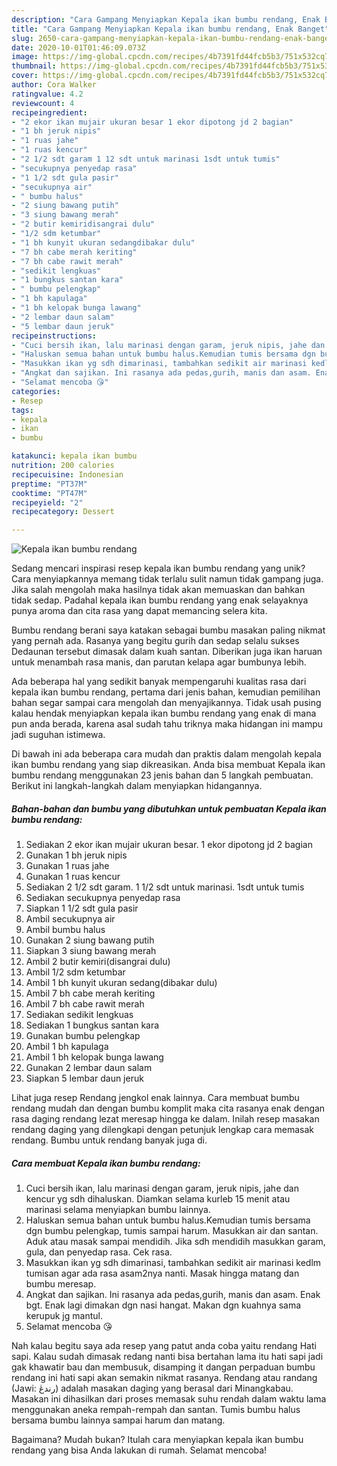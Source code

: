 ```yaml
---
description: "Cara Gampang Menyiapkan Kepala ikan bumbu rendang, Enak Banget"
title: "Cara Gampang Menyiapkan Kepala ikan bumbu rendang, Enak Banget"
slug: 2650-cara-gampang-menyiapkan-kepala-ikan-bumbu-rendang-enak-banget
date: 2020-10-01T01:46:09.073Z
image: https://img-global.cpcdn.com/recipes/4b7391fd44fcb5b3/751x532cq70/kepala-ikan-bumbu-rendang-foto-resep-utama.jpg
thumbnail: https://img-global.cpcdn.com/recipes/4b7391fd44fcb5b3/751x532cq70/kepala-ikan-bumbu-rendang-foto-resep-utama.jpg
cover: https://img-global.cpcdn.com/recipes/4b7391fd44fcb5b3/751x532cq70/kepala-ikan-bumbu-rendang-foto-resep-utama.jpg
author: Cora Walker
ratingvalue: 4.2
reviewcount: 4
recipeingredient:
- "2 ekor ikan mujair ukuran besar 1 ekor dipotong jd 2 bagian"
- "1 bh jeruk nipis"
- "1 ruas jahe"
- "1 ruas kencur"
- "2 1/2 sdt garam 1 12 sdt untuk marinasi 1sdt untuk tumis"
- "secukupnya penyedap rasa"
- "1 1/2 sdt gula pasir"
- "secukupnya air"
- " bumbu halus"
- "2 siung bawang putih"
- "3 siung bawang merah"
- "2 butir kemiridisangrai dulu"
- "1/2 sdm ketumbar"
- "1 bh kunyit ukuran sedangdibakar dulu"
- "7 bh cabe merah keriting"
- "7 bh cabe rawit merah"
- "sedikit lengkuas"
- "1 bungkus santan kara"
- " bumbu pelengkap"
- "1 bh kapulaga"
- "1 bh kelopak bunga lawang"
- "2 lembar daun salam"
- "5 lembar daun jeruk"
recipeinstructions:
- "Cuci bersih ikan, lalu marinasi dengan garam, jeruk nipis, jahe dan kencur yg sdh dihaluskan. Diamkan selama kurleb 15 menit atau marinasi selama menyiapkan bumbu lainnya."
- "Haluskan semua bahan untuk bumbu halus.Kemudian tumis bersama dgn bumbu pelengkap, tumis sampai harum. Masukkan air dan santan. Aduk atau masak sampai mendidih. Jika sdh mendidih masukkan garam, gula, dan penyedap rasa. Cek rasa."
- "Masukkan ikan yg sdh dimarinasi, tambahkan sedikit air marinasi kedlm tumisan agar ada rasa asam2nya nanti. Masak hingga matang dan bumbu meresap."
- "Angkat dan sajikan. Ini rasanya ada pedas,gurih, manis dan asam. Enak bgt. Enak lagi dimakan dgn nasi hangat. Makan dgn kuahnya sama kerupuk jg mantul."
- "Selamat mencoba 😘"
categories:
- Resep
tags:
- kepala
- ikan
- bumbu

katakunci: kepala ikan bumbu 
nutrition: 200 calories
recipecuisine: Indonesian
preptime: "PT37M"
cooktime: "PT47M"
recipeyield: "2"
recipecategory: Dessert

---
```



![Kepala ikan bumbu rendang](https://img-global.cpcdn.com/recipes/4b7391fd44fcb5b3/751x532cq70/kepala-ikan-bumbu-rendang-foto-resep-utama.jpg)

Sedang mencari inspirasi resep kepala ikan bumbu rendang yang unik? Cara menyiapkannya memang tidak terlalu sulit namun tidak gampang juga. Jika salah mengolah maka hasilnya tidak akan memuaskan dan bahkan tidak sedap. Padahal kepala ikan bumbu rendang yang enak selayaknya punya aroma dan cita rasa yang dapat memancing selera kita.

Bumbu rendang berani saya katakan sebagai bumbu masakan paling nikmat yang pernah ada. Rasanya yang begitu gurih dan sedap selalu sukses Dedaunan tersebut dimasak dalam kuah santan. Diberikan juga ikan haruan untuk menambah rasa manis, dan parutan kelapa agar bumbunya lebih.

Ada beberapa hal yang sedikit banyak mempengaruhi kualitas rasa dari kepala ikan bumbu rendang, pertama dari jenis bahan, kemudian pemilihan bahan segar sampai cara mengolah dan menyajikannya. Tidak usah pusing kalau hendak menyiapkan kepala ikan bumbu rendang yang enak di mana pun anda berada, karena asal sudah tahu triknya maka hidangan ini mampu jadi suguhan istimewa.


Di bawah ini ada beberapa cara mudah dan praktis dalam mengolah kepala ikan bumbu rendang yang siap dikreasikan. Anda bisa membuat Kepala ikan bumbu rendang menggunakan 23 jenis bahan dan 5 langkah pembuatan. Berikut ini langkah-langkah dalam menyiapkan hidangannya.

<!--inarticleads1-->

##### Bahan-bahan dan bumbu yang dibutuhkan untuk pembuatan Kepala ikan bumbu rendang:

1. Sediakan 2 ekor ikan mujair ukuran besar. 1 ekor dipotong jd 2 bagian
1. Gunakan 1 bh jeruk nipis
1. Gunakan 1 ruas jahe
1. Gunakan 1 ruas kencur
1. Sediakan 2 1/2 sdt garam. 1 1/2 sdt untuk marinasi. 1sdt untuk tumis
1. Sediakan secukupnya penyedap rasa
1. Siapkan 1 1/2 sdt gula pasir
1. Ambil secukupnya air
1. Ambil  bumbu halus
1. Gunakan 2 siung bawang putih
1. Siapkan 3 siung bawang merah
1. Ambil 2 butir kemiri(disangrai dulu)
1. Ambil 1/2 sdm ketumbar
1. Ambil 1 bh kunyit ukuran sedang(dibakar dulu)
1. Ambil 7 bh cabe merah keriting
1. Ambil 7 bh cabe rawit merah
1. Sediakan sedikit lengkuas
1. Sediakan 1 bungkus santan kara
1. Gunakan  bumbu pelengkap
1. Ambil 1 bh kapulaga
1. Ambil 1 bh kelopak bunga lawang
1. Gunakan 2 lembar daun salam
1. Siapkan 5 lembar daun jeruk


Lihat juga resep Rendang jengkol enak lainnya. Cara membuat bumbu rendang mudah dan dengan bumbu komplit maka cita rasanya enak dengan rasa daging rendang lezat meresap hingga ke dalam. Inilah resep masakan rendang daging yang dilengkapi dengan petunjuk lengkap cara memasak rendang. Bumbu untuk rendang banyak juga di. 

<!--inarticleads2-->

##### Cara membuat Kepala ikan bumbu rendang:

1. Cuci bersih ikan, lalu marinasi dengan garam, jeruk nipis, jahe dan kencur yg sdh dihaluskan. Diamkan selama kurleb 15 menit atau marinasi selama menyiapkan bumbu lainnya.
1. Haluskan semua bahan untuk bumbu halus.Kemudian tumis bersama dgn bumbu pelengkap, tumis sampai harum. Masukkan air dan santan. Aduk atau masak sampai mendidih. Jika sdh mendidih masukkan garam, gula, dan penyedap rasa. Cek rasa.
1. Masukkan ikan yg sdh dimarinasi, tambahkan sedikit air marinasi kedlm tumisan agar ada rasa asam2nya nanti. Masak hingga matang dan bumbu meresap.
1. Angkat dan sajikan. Ini rasanya ada pedas,gurih, manis dan asam. Enak bgt. Enak lagi dimakan dgn nasi hangat. Makan dgn kuahnya sama kerupuk jg mantul.
1. Selamat mencoba 😘


Nah kalau begitu saya ada resep yang patut anda coba yaitu rendang Hati sapi. Kalau sudah dimasak redang nanti bisa bertahan lama itu hati sapi jadi gak khawatir bau dan membusuk, disamping it dangan perpaduan bumbu rendang ini hati sapi akan semakin nikmat rasanya. Rendang atau randang (Jawi: رندڠ) adalah masakan daging yang berasal dari Minangkabau. Masakan ini dihasilkan dari proses memasak suhu rendah dalam waktu lama menggunakan aneka rempah-rempah dan santan. Tumis bumbu halus bersama bumbu lainnya sampai harum dan matang. 

Bagaimana? Mudah bukan? Itulah cara menyiapkan kepala ikan bumbu rendang yang bisa Anda lakukan di rumah. Selamat mencoba!

